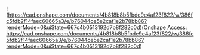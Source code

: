 !(https://cad.onshape.com/documents/4b818b8b5fbde9e4af23f822/w/386fc5fdb2f14faec60665a3/e/b76044ce5e2caf1e2b78bb86?renderMode=0&uiState=667c4b0513192d7b8f282c0d)(Onshape Access: https://cad.onshape.com/documents/4b818b8b5fbde9e4af23f822/w/386fc5fdb2f14faec60665a3/e/b76044ce5e2caf1e2b78bb86?renderMode=0&uiState=667c4b0513192d7b8f282c0d)
